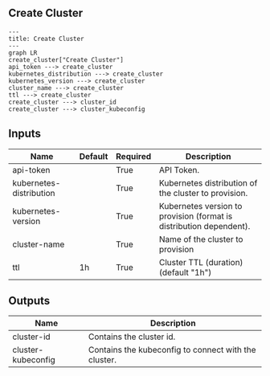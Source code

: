 ## Create Cluster

```mermaid
---
title: Create Cluster
---
graph LR
create_cluster["Create Cluster"]
api_token ---> create_cluster
kubernetes_distribution ---> create_cluster
kubernetes_version ---> create_cluster
cluster_name ---> create_cluster
ttl ---> create_cluster
create_cluster ---> cluster_id
create_cluster ---> cluster_kubeconfig
```
## Inputs
| Name | Default | Required | Description |
| --- | --- | --- | --- |
| api-token |  | True | API Token. |
| kubernetes-distribution |  | True | Kubernetes distribution of the cluster to provision. |
| kubernetes-version |  | True | Kubernetes version to provision (format is distribution dependent). |
| cluster-name |  | True | Name of the cluster to provision |
| ttl | 1h | True | Cluster TTL (duration) (default "1h") |

## Outputs
| Name | Description |
| --- | --- |
| cluster-id | Contains the cluster id. |
| cluster-kubeconfig | Contains the kubeconfig to connect with the cluster. |


